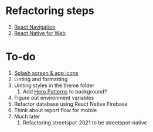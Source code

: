 # Refactoring steps
1. [React Navigation](https://reactnative.dev/docs/navigation)
2. [React Native for Web](https://docs.expo.dev/workflow/web/)

# To-do
1. [Splash screen & app icons](https://docs.expo.dev/develop/user-interface/splash-screen/)
2. Linting and formatting
3. Uniting styles in the theme folder
	1. Add [Hero Patterns](https://heropatterns.com/) to background?
4. Figure out environment variables
5. Refactor database using React Native Firebase
6. Think about report flow for mobile
7. Much later
	1. Refactoring streetspot-2021 to be streetspot-native